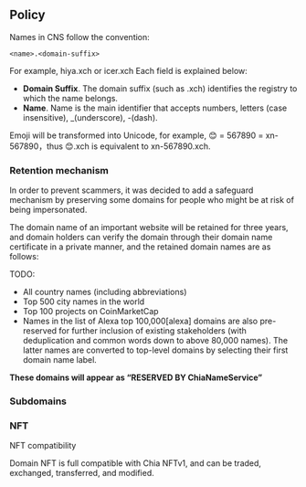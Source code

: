 ## Policy

Names in CNS follow the convention: 

```text
<name>.<domain-suffix>
```

For example, hiya.xch or icer.xch
Each field is explained below:

- **Domain Suffix**.
    The domain suffix (such as .xch) identifies the registry to which the name belongs.
- **Name**.
    Name is the main identifier that accepts numbers, letters (case insensitive), _(underscore), -(dash).

Emoji will be transformed into Unicode, for example, 😊 = 567890 = xn-567890，thus 😊.xch is equivalent to xn-567890.xch.

### Retention mechanism

In order to prevent scammers, it was decided to add a safeguard mechanism by preserving some domains for people who might be at risk of being impersonated.

The domain name of an important website will be retained for three years, and domain holders can verify the domain through their domain name certificate in a private manner, and the retained domain names are as follows:

TODO:
- All country names (including abbreviations)
- Top 500 city names in the world
- Top 100 projects on CoinMarketCap
- Names in the list of Alexa top 100,000[alexa] domains are also pre-reserved for further inclusion of existing stakeholders (with deduplication and common words down to above 80,000 names). The latter names are converted to top-level domains by selecting their first domain name label.

**These domains will appear as “RESERVED BY ChiaNameService”**
### Subdomains


### NFT

NFT compatibility

Domain NFT is full compatible with Chia NFTv1, and can be traded, exchanged, transferred, and modified. 
